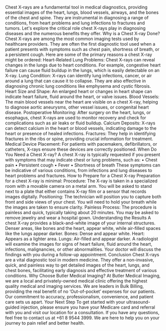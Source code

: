 Chest X-rays are a fundamental tool in medical diagnostics, providing essential images of the heart, lungs, blood vessels, airways, and the bones of the chest and spine. They are instrumental in diagnosing a range of conditions, from heart problems and lung infections to fractures and tumors. Let's explore the critical role chest X-rays play in diagnosing diseases and the numerous benefits they offer.
Why is a Chest X-ray Done?
Chest X-rays are among the most common imaging tests used by healthcare providers. They are often the first diagnostic tool used when a patient presents with symptoms such as chest pain, shortness of breath, or a persistent cough. Here are some of the primary reasons a chest X-ray might be ordered:
Heart-Related Lung Problems: Chest X-rays can reveal changes in the lungs due to heart conditions. For example, congestive heart failure can cause fluid buildup in the lungs, which is easily detectable on an X-ray.
Lung Condition: X-rays can identify lung infections, cancer, or air around a lung that can cause it to collapse. They are also effective in diagnosing chronic lung conditions like emphysema and cystic fibrosis.
Heart Size and Shape: An enlarged heart or changes in heart shape can indicate heart failure, fluid around the heart, or valve issues.
Blood Vessels: The main blood vessels near the heart are visible on a chest X-ray, helping to diagnose aortic aneurysms, other vessel issues, or congenital heart disease.
Postoperative Monitoring: After surgery on the heart, lungs, or esophagus, chest X-rays are used to monitor recovery and check for complications such as air leaks or fluid buildup.
Calcium Deposits: X-rays can detect calcium in the heart or blood vessels, indicating damage to the heart or presence of healed infections.
Fractures: They help in identifying fractures in the ribs or spine, providing crucial information for treatment.
Medical Device Placement: For patients with pacemakers, defibrillators, or catheters, X-rays ensure these devices are correctly positioned.
When Do You Need a Chest X-ray?
A chest X-ray is typically requested if you present with symptoms that may indicate chest or lung problems, such as:
•	Chest pain
•	Persistent cough
•	Fever
•	Shortness of breath
These symptoms can be indicative of various conditions, from infections and lung diseases to heart problems and fractures.
How to Prepare for a Chest X-ray
Preparation for a chest X-ray is minimal:
Procedure: The X-ray is taken in a specialized room with a movable camera on a metal arm. You will be asked to stand next to a plate that either contains X-ray film or a sensor that records images digitally.
Positioning: The technician will position you to capture both front and side views of your chest. You will need to hold your breath while the images are taken to ensure clarity.
Painless Process: The procedure is painless and quick, typically taking about 20 minutes. You may be asked to remove jewelry and wear a hospital gown.
Understanding the Results
A chest X-ray provides a black-and-white image of your internal structures. Denser areas, like bones and the heart, appear white, while air-filled spaces like the lungs appear darker.
Bones: Dense and appear white.
Heart: Appears as a lighter area.
Lungs: Air-filled and appear darker.
A radiologist will examine the images for signs of heart failure, fluid around the heart, infections, malignancies, or other abnormalities. Your doctor will discuss the findings with you during a follow-up appointment.
Conclusion
Chest X-rays are a vital diagnostic tool in modern medicine. They offer a non-invasive, quick, and painless way to get detailed images of the heart, lungs, and chest bones, facilitating early diagnosis and effective treatment of various conditions.
Why Choose Butler Medical Imaging?
At Butler Medical Imaging, we are a local and privately-owned medical clinic offering the highest quality medical and imaging services. We are leaders in Bulk Billing, providing the real benefit of no ‘Out-of-pocket’ expenses for our patients. Our commitment to accuracy, professionalism, convenience, and patient care sets us apart.
Your Next Step
To get started with your ultrasound-guided injection, please ensure you have your Medicare card and referral with you and visit our location for a consultation. If you have any questions, feel free to contact us at +61 8 9544 3999. We are here to help you on your journey to pain relief and better health.

